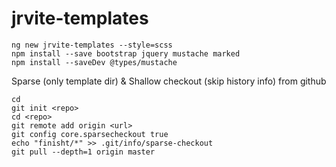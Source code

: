 # jrvite-templates

```
ng new jrvite-templates --style=scss
npm install --save bootstrap jquery mustache marked
npm install --saveDev @types/mustache
```

Sparse (only template dir) & Shallow checkout (skip history info) from github

```
cd 
git init <repo>
cd <repo>
git remote add origin <url>
git config core.sparsecheckout true
echo "finisht/*" >> .git/info/sparse-checkout
git pull --depth=1 origin master
```